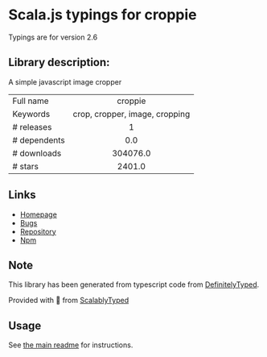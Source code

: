 
# Scala.js typings for croppie

Typings are for version 2.6

## Library description:
A simple javascript image cropper

|                    |                 |
| ------------------ | :-------------: |
| Full name          | croppie |
| Keywords           | crop, cropper, image, cropping |
| # releases         | 1 |
| # dependents       | 0.0 |
| # downloads        | 304076.0 |
| # stars            | 2401.0 |

## Links
- [Homepage](http://foliotek.github.io/Croppie)
- [Bugs](https://github.com/Foliotek/Croppie/issues)
- [Repository](https://github.com/Foliotek/Croppie)
- [Npm](https://www.npmjs.com/package/croppie)
    


## Note
This library has been generated from typescript code from [DefinitelyTyped](https://definitelytyped.org).

Provided with :purple_heart: from [ScalablyTyped](https://github.com/oyvindberg/ScalablyTyped)

## Usage
See [the main readme](../../readme.md) for instructions.


